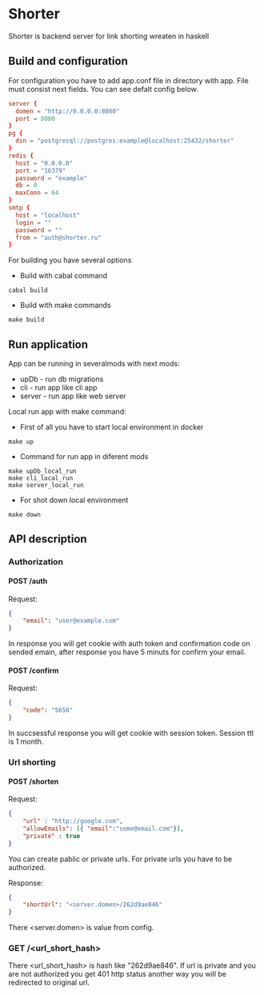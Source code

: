 # Shorter
Shorter is backend server for link shorting wreaten in haskell

## Build and configuration

For configuration you have to add app.conf file in directory with app.
File must consist next fields. You can see defalt config below.

```conf
server {
  domen = "http://0.0.0.0:8080"
  port = 8080
}
pg {
  dsn = "postgresql://postgres:example@localhost:25432/shorter"
}
redis {
  host = "0.0.0.0"
  port = "16379"
  password = "example"
  db = 0
  maxConn = 64
}
smtp {
  host = "localhost"
  login = ""
  password = ""
  from = "auth@shorter.ru"
}
```
For building you have several options

* Build with cabal command

```shell
cabal build
```

* Build with make commands

```shell
make build
```

## Run application

App can be running in severalmods with next mods:

* upDb   - run db migrations
* cli    - run app like cli app
* server - run app like web server

Local run app with make command:

* First of all you have to start local environment in docker

```shell
make up
```
* Command for run app in diferent mods

```shell
make upDb_local_run
make cli_local_run
make server_local_run
```

* For shot down local environment

```shell
make down
```

## API description

### Authorization

#### POST /auth

Request:

```json
{
    "email": "user@example.com"
}
```

In response you will get cookie with auth token and confirmation code on sended emain, after response you have 5 minuts for confirm your email.

#### POST /confirm

Request:

```json
{
    "code": "5658"
}
```

In succsessful response you will get cookie with session token. Session ttl is 1 month.

### Url shorting

#### POST /shorten

Request:

```json
{
    "url" : "http://google.com",
    "allowEmails": [{ "email":"some@email.com"}],
    "private" : true
}
```
You can create pablic or private urls. For private urls you have to be authorized.

Response:

```json
{
    "shortUrl": "<server.domen>/262d9ae846"
}
```
There <server.domen> is value from config.

### GET /<url_short_hash>

There <url_short_hash> is hash like "262d9ae846". If url is private and you are not authorized you get 401 http status another way you will be redirected to original url.


